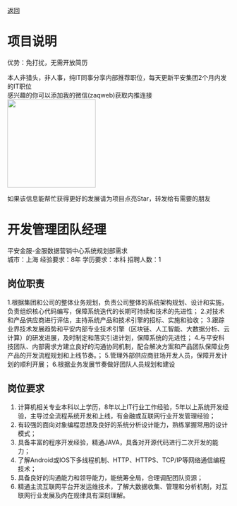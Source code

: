 [返回](../)

# 项目说明

优势：免打扰，无需开放简历

本人非猎头，非人事，纯IT同事分享内部推荐职位，每天更新平安集团2个月内发的IT职位  
感兴趣的你可以添加我的微信(zaqweb)获取内推连接  
<img src="https://github.com/zaqweb/PA-IT-JOBS/blob/master/WechatICode.jpeg"  height="200" width="200">

如果该信息能帮忙获得更好的发展请为项目点亮Star，转发给有需要的朋友

# 开发管理团队经理
平安金服-金服数据营销中心系统规划部需求  
城市：上海 经验要求：8年 学历要求：本科  招聘人数：1

## 岗位职责
1.根据集团和公司的整体业务规划，负责公司整体的系统架构规划、设计和实施，负责组织核心代码编写，保障系统迭代的长期可持续和技术的先进性；
2.对技术和产品供应商进行评估，主持系统产品和技术引擎的招标、实施和验收；
3.跟踪业界技术发展趋势和平安内部专业技术引擎（区块链、人工智能、大数据分析、云计算）的研发进展，及时制定和落实引进计划，保障系统的先进性；
4.与平安科技团队、内部需求方建立良好的沟通协同机制，配合解决方案和产品团队保障业务产品的开发流程规划和上线节奏。；
5.管理外部供应商驻场开发人员，保障开发计划的顺利开展；
6.根据业务发展节奏做好团队人员规划和建设

## 岗位要求
1. 计算机相关专业本科以上学历，8年以上IT行业工作经验，5年以上系统开发经验，主导过全流程系统开发和上线，有金融或互联网行业开发管理经验；
2. 有较强的面向对象编程思想及良好的系统分析设计能力，熟练掌握常用的设计模式；
3. 具备丰富的程序开发经验，精通JAVA，具备对开源代码进行二次开发的能力；
4. 了解Android或IOS下多线程机制、HTTP、HTTPS、TCP/IP等网络通信编程技术；
5. 具备良好的沟通能力和领导能力，能统筹全局，合理调配团队资源；
6. 精通主流互联网平台开发运维技术，了解大数据收集、管理和分析机制，对互联网行业发展及内在规律具有深刻理解。




